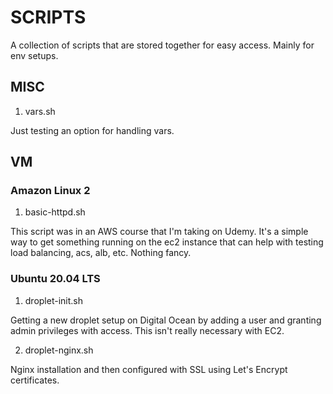 # SCRIPTS
A collection of scripts that are stored together for easy access. Mainly for env setups.

## MISC

1) vars.sh

Just testing an option for handling vars.

## VM

### Amazon Linux 2

1) basic-httpd.sh

This script was in an AWS course that I'm taking on Udemy. It's a simple way to get something running
on the ec2 instance that can help with testing load balancing, acs, alb, etc. Nothing fancy.

### Ubuntu 20.04 LTS

1) droplet-init.sh

Getting a new droplet setup on Digital Ocean by adding a user and granting admin privileges with access.
This isn't really necessary with EC2.

2) droplet-nginx.sh

Nginx installation and then configured with SSL using Let's Encrypt certificates.